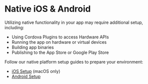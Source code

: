 # Native iOS & Android

Utilizing native functionality in your app may require additional setup, including:

* Using Cordova Plugins to access Hardware APIs
* Running the app on hardware or virtual devices
* Building app binaries
* Publishing to the App Store or Google Play Store

Follow our native platform setup guides to prepare your environment:

* [iOS Setup](../../developing/ios.md) (macOS only)
* [Android Setup](../../developing/android.md)
